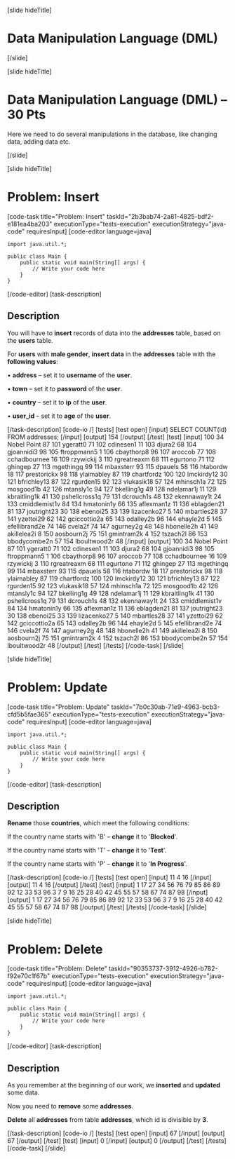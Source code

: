 [slide hideTitle]

# Data Manipulation Language (DML)

[/slide]

[slide hideTitle]

# Data Manipulation Language (DML) – 30 Pts

Here we need to do several manipulations in the database, like changing data, adding data etc.

[/slide]

[slide hideTitle]
# Problem: Insert
[code-task title="Problem: Insert" taskId="2b3bab74-2a81-4825-bdf2-e181ea4ba203" executionType="tests-execution" executionStrategy="java-code" requiresInput]
[code-editor language=java]
```
import java.util.*;

public class Main {
    public static void main(String[] args) {
        // Write your code here
    }
}
```
[/code-editor]
[task-description]
## Description
You will have to **insert** records of data into the **addresses** table, based on the **users** table. 

For **users** with **male gender**, **insert data** in the **addresses** table with the **following values**:

•	**address** – set it to **username** of the **user**.

•	**town** – set it to **password** of the **user**.

•	**country** – set it to **ip** of the **user**. 

•	**user_id** – set it to **age** of the **user**. 



[/task-description]
[code-io /]
[tests]
[test open]
[input]
SELECT COUNT(id) FROM addresses;
[/input]
[output]
154
[/output]
[/test]
[test]
[input]
100
34 Nobel Point
87
101
ygeratt0
71
102
cdinesen1
11
103
djura2
68
104
gjoannidi3
98
105
ftroppmann5
1
106
cbaythorp8
96
107
aroccob
77
108
cchadbournee
16
109
rzywickij
3
110
rgreatreaxm
68
111
egurtono
71
112
ghingep
27
113
mgethingq
99
114
mbaxsterr
93
115
dpauels
58
116
htabordw
18
117
prestorickx
98
118
ylaimabley
87
119
chartfordz
100
120
lmckirdy12
30
121
bfrichley13
87
122
rgurden15
92
123
vlukasik18
57
124
mhinsch1a
72
125
mosgood1b
42
126
mtansly1c
94
127
bkelling1g
49
128
ndelamar1j
11
129
kbraitling1k
41
130
pshellcross1q
79
131
dcrouch1s
48
132
ekennaway1t
24
133
cmiddlemist1v
84
134
hmatonin1y
66
135
aflexman1z
11
136
eblagden21
81
137
joutright23
30
138
ebenoi25
33
139
lizacenko27
5
140
mbartles28
37
141
yzettoi29
62
142
gciccottio2a
65
143
odalley2b
96
144
ehayle2d
5
145
efellibrand2e
74
146
cvela2f
74
147
agurney2g
48
148
hbonelle2h
41
149
akillelea2i
8
150
aosbourn2j
75
151
gmintram2k
4
152
tszach2l
86
153
bbodycombe2n
57
154
lboultwood2r
48
[/input]
[output]
100
34 Nobel Point
87
101
ygeratt0
71
102
cdinesen1
11
103
djura2
68
104
gjoannidi3
98
105
ftroppmann5
1
106
cbaythorp8
96
107
aroccob
77
108
cchadbournee
16
109
rzywickij
3
110
rgreatreaxm
68
111
egurtono
71
112
ghingep
27
113
mgethingq
99
114
mbaxsterr
93
115
dpauels
58
116
htabordw
18
117
prestorickx
98
118
ylaimabley
87
119
chartfordz
100
120
lmckirdy12
30
121
bfrichley13
87
122
rgurden15
92
123
vlukasik18
57
124
mhinsch1a
72
125
mosgood1b
42
126
mtansly1c
94
127
bkelling1g
49
128
ndelamar1j
11
129
kbraitling1k
41
130
pshellcross1q
79
131
dcrouch1s
48
132
ekennaway1t
24
133
cmiddlemist1v
84
134
hmatonin1y
66
135
aflexman1z
11
136
eblagden21
81
137
joutright23
30
138
ebenoi25
33
139
lizacenko27
5
140
mbartles28
37
141
yzettoi29
62
142
gciccottio2a
65
143
odalley2b
96
144
ehayle2d
5
145
efellibrand2e
74
146
cvela2f
74
147
agurney2g
48
148
hbonelle2h
41
149
akillelea2i
8
150
aosbourn2j
75
151
gmintram2k
4
152
tszach2l
86
153
bbodycombe2n
57
154
lboultwood2r
48
[/output]
[/test]
[/tests]
[/code-task]
[/slide]

[slide hideTitle]
# Problem: Update
[code-task title="Problem: Update" taskId="7b0c30ab-71e9-4963-bcb3-cfd5b5fae365" executionType="tests-execution" executionStrategy="java-code" requiresInput]
[code-editor language=java]
```
import java.util.*;

public class Main {
    public static void main(String[] args) {
        // Write your code here
    }
}
```
[/code-editor]
[task-description]
## Description
**Rename** those **countries**, which meet the following conditions:

If the country name starts with 'B' – **change** it to '**Blocked**'.

If the country name starts with 'T' – **change** it to '**Test**'.

If the country name starts with 'P' – **change** it to '**In Progress**'.



[/task-description]
[code-io /]
[tests]
[test open]
[input]
11
4
16
[/input]
[output]
11
4
16
[/output]
[/test]
[test]
[input]
1
17
27
34
56
76
79
85
86
89
92
12
33
53
96
3
7
9
16
25
28
40
42
45
55
57
58
67
74
87
98
[/input]
[output]
1
17
27
34
56
76
79
85
86
89
92
12
33
53
96
3
7
9
16
25
28
40
42
45
55
57
58
67
74
87
98
[/output]
[/test]
[/tests]
[/code-task]
[/slide]

[slide hideTitle]
# Problem: Delete
[code-task title="Problem: Delete" taskId="90353737-3912-4926-b782-f92e70c1f67b" executionType="tests-execution" executionStrategy="java-code" requiresInput]
[code-editor language=java]
```
import java.util.*;

public class Main {
    public static void main(String[] args) {
        // Write your code here
    }
}
```
[/code-editor]
[task-description]
## Description
As you remember at the beginning of our work, we **inserted** and **updated** some data. 

Now you need to **remove** some **addresses**.	

**Delete** all **addresses** from table **addresses**, which id is divisible by **3**.

[/task-description]
[code-io /]
[tests]
[test open]
[input]
67
[/input]
[output]
67
[/output]
[/test]
[test]
[input]
0
[/input]
[output]
0
[/output]
[/test]
[/tests]
[/code-task]
[/slide]


